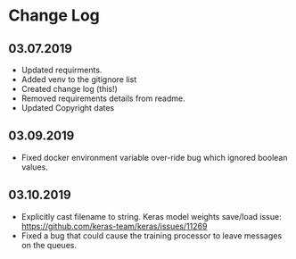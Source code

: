 Change Log
==========

03.07.2019
----------
* Updated requirments.
* Added venv to the gitignore list
* Created change log (this!)
* Removed requirements details from readme.
* Updated Copyright dates

03.09.2019
----------
* Fixed docker environment variable over-ride bug which ignored boolean values.

03.10.2019
----------
* Explicitly cast filename to string. Keras model weights save/load issue:  https://github.com/keras-team/keras/issues/11269
* Fixed a bug that could cause the training processor to leave messages on the queues.

